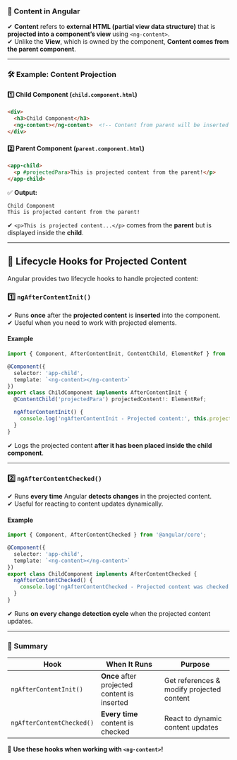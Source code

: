 ### **📌 Content in Angular**  
✔ **Content** refers to **external HTML (partial view data structure)** that is **projected into a component’s view** using `<ng-content>`.  
✔ Unlike the **View**, which is owned by the component, **Content comes from the parent component**.  

---

### **🛠 Example: Content Projection**
#### **1️⃣ Child Component (`child.component.html`)**
```html
<div>
  <h3>Child Component</h3>
  <ng-content></ng-content>  <!-- Content from parent will be inserted here -->
</div>
```

#### **2️⃣ Parent Component (`parent.component.html`)**
```html
<app-child>
  <p #projectedPara>This is projected content from the parent!</p>
</app-child>
```
✅ **Output:**  
```
Child Component
This is projected content from the parent!
```
✔ `<p>This is projected content...</p>` comes from the **parent** but is displayed inside the **child**.

---

## **📌 Lifecycle Hooks for Projected Content**
Angular provides two lifecycle hooks to handle projected content:

### **1️⃣ `ngAfterContentInit()`** 
✔ Runs **once** after the **projected content** is **inserted** into the component.  
✔ Useful when you need to work with projected elements.  

#### **Example**
```ts
import { Component, AfterContentInit, ContentChild, ElementRef } from '@angular/core';

@Component({
  selector: 'app-child',
  template: `<ng-content></ng-content>`
})
export class ChildComponent implements AfterContentInit {
  @ContentChild('projectedPara') projectedContent!: ElementRef;

  ngAfterContentInit() {
    console.log('ngAfterContentInit - Projected content:', this.projectedContent.nativeElement);
  }
}
```

✔ Logs the projected content **after it has been placed inside the child component**.

---

### **2️⃣ `ngAfterContentChecked()`**
✔ Runs **every time** Angular **detects changes** in the projected content.  
✔ Useful for reacting to content updates dynamically.  

#### **Example**
```ts
import { Component, AfterContentChecked } from '@angular/core';

@Component({
  selector: 'app-child',
  template: `<ng-content></ng-content>`
})
export class ChildComponent implements AfterContentChecked {
  ngAfterContentChecked() {
    console.log('ngAfterContentChecked - Projected content was checked');
  }
}
```

✔ Runs **on every change detection cycle** when the projected content updates.  

---

### **🎯 Summary**
| Hook | When It Runs | Purpose |
|------|-------------|---------|
| `ngAfterContentInit()` | **Once** after projected content is inserted | Get references & modify projected content |
| `ngAfterContentChecked()` | **Every time** content is checked | React to dynamic content updates |

🚀 **Use these hooks when working with `<ng-content>`!**